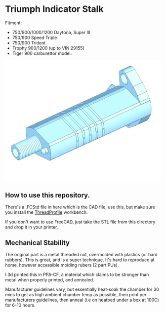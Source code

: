 # Triumph Indicator Stalk

Fitment:
- 750/900/1000/1200 Daytona, Super III
- 750/900 Speed Triple
- 750/900 Trident
- Trophy 900/1200 (up to VIN 29155)
- Tiger 900 carburettor model.

![example rendering](img/SCR-20251004-jryv-removebg-preview.png)

## How to use this repository.

There's a .FCStd file in here which is the CAD file, use this, but make sure you install the [ThreadProfile](https://github.com/mwganson/ThreadProfile) workbench.

If you don't want to use FreeCAD, just take the STL file from this directory and drop it in your printer.

## Mechanical Stability

The original part is a metal threaded nut, overmolded with plastics (or hard rubbers). This is great, and is a super technique. It's hard to reproduce at home, however accessible molding rubers (2 part PUs).

I 3d printed this in PPA-CF, a material which claims to be stronger than metal when properly printed, and annealed.

Manufacturer guidelines vary, but essentially heat-soak the chamber for 30 mins to get as high ambient chamber temp as possible, then print per manufacturers guidelines, then anneal (i.e on heatbed under a box at 100C) for 6-10 hours.
